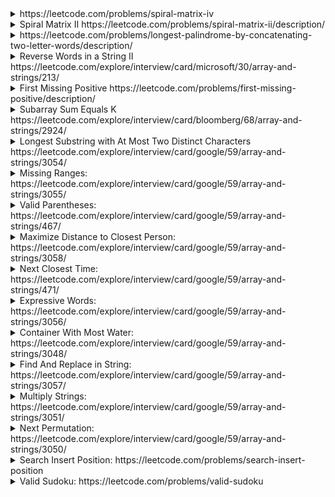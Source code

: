 <details>
<summary>https://leetcode.com/problems/spiral-matrix-iv
  </summary>
  
  ```cs
  public int[][] SpiralMatrix(int m, int n, ListNode head) {
        var matrix = new int[m][]; 
        for (int i=0; i<m; i++) 
            matrix[i] = new int[n];
        var num = 0; 
        int top =0, bott =m-1, left =0, right = n-1; 
        var node = head; 
        var maxNum = m * n;
        while (num < maxNum) {            
            for (int i=left; i<=right; i++) {
                if (num < maxNum) {
                    num++;                    
                    matrix[top][i] = node == null ? -1 : node.val;
                    if (node != null) {
                        node = node.next;
                    }
                }                
            }
            top++; 
            for (int i=top; i<=bott; i++) {
                if (num < maxNum) {
                    num++;
                    matrix[i][right] = node == null ? -1 : node.val;
                    if (node != null) {
                        node = node.next;
                    }
                }                
            }
            right--;
            for (int i=right; i>=left; i--) {
                if (num < maxNum) {
                    num++;
                    matrix[bott][i] = node == null ? -1 : node.val;
                    if (node != null) {
                        node = node.next;
                    }
                }                
            }
            bott--;
            for (int i=bott; i>=top; i--) {
                if (num < maxNum) {
                    num++;
                    matrix[i][left] = node == null ? -1 : node.val;
                    if (node != null) {
                        node = node.next;
                    }
                }                
            }
            left++;
        }
        return matrix;
    }
  ```
  
</details>  

<details>
<summary>Spiral Matrix II https://leetcode.com/problems/spiral-matrix-ii/description/
  </summary>
  
  ```cs
  public int[][] GenerateMatrix(int n) {
        var matrix = new int[n][]; 
        for (int i=0; i<n; i++) 
            matrix[i] = new int[n]; 
        var num = 0; 
        int top =0, bott =n-1, left =0, right = n-1; 

        while (num < n*n) {            
            for (int i=left; i<=right; i++) {
                if (num < n*n) {
                    num++;
                    matrix[top][i] = num;
                }                
            }
            top++; 
            for (int i=top; i<=bott; i++) {
                if (num < n*n) {
                    num++;
                    matrix[i][right] = num;
                }                
            }
            right--;
            for (int i=right; i>=left; i--) {
                if (num < n*n) {
                    num++;
                    matrix[bott][i] = num;
                }                
            }
            bott--;
            for (int i=bott; i>=top; i--) {
                if (num < n*n) {
                    num++;
                    matrix[i][left] = num;
                }                
            }
            left++;
        }
        return matrix;
    }
  ```
  
</details>  


<details>
  <summary>https://leetcode.com/problems/longest-palindrome-by-concatenating-two-letter-words/description/
  </summary>
  
  You are given an array of strings words. Each element of words consists of two lowercase English letters.

Create the longest possible palindrome by selecting some elements from words and concatenating them in any order. Each element can be selected at most once.

Return the length of the longest palindrome that you can create. If it is impossible to create any palindrome, return 0.

A palindrome is a string that reads the same forward and backward.
  
  ```cs
  public int LongestPalindrome(string[] words) {
      //dictionary to store: 
      //  - Item1: This word can be in middle or not. Same character can be in middle, ex: 'aa', 'bb'. 'ab' or 'yz' cannot. 
      //  - Item2: The frequence of a word
      //  - Item3: The frequence of a REVERSED word
      //If a dic["te"] has value like (false, 3, 4) means 'te' appeared 3 times, and 'et' appeared 4 times
      //We can use 'tetete' and 'etetet' 
      var dic = new Dictionary<string, (bool, int, int)>();
      foreach(var word in words) {
          if (word[0] == word[1]) { //Can put anywhere
              dic[word] = (true, dic.ContainsKey(word) ? dic[word].Item2 + 1 : 1, 0);
          }
          else {
              var reverse = word[1].ToString() + word[0].ToString();
              if (dic.ContainsKey(word)) {
                  dic[word] = (false, dic[word].Item2 + 1, dic[word].Item3);
              }
              else if (dic.ContainsKey(reverse)) {
                  dic[reverse] = (false, dic[reverse].Item2 , dic[reverse].Item3 + 1);
              }
              else {
                  dic[word] = (false,1, 0);
              }
          }
      } 

      var pairs = 0;
      var middle = 0; 
      foreach(var item in dic) {
          if (item.Value.Item1) {
              if (item.Value.Item2 % 2 == 0) {
                  pairs += item.Value.Item2; //Use all 
              }
              else {
                  pairs += item.Value.Item2 - 1;// If 'aa' appear 5 times --> Use 4 pairs and middle
                  middle = 1;
              }
          } else {
              var min = Math.Min(item.Value.Item2, item.Value.Item3);
              pairs += min * 2;
          }
      }

      return (pairs + middle) * 2;

  }
  ```


</details>

<details>
  <summary>Reverse Words in a String II https://leetcode.com/explore/interview/card/microsoft/30/array-and-strings/213/
  </summary>
  
  ```cs
  public void ReverseWords(char[] s) {
      //Reverse whole array 
      for (int i=0; i< s.Length/2; i++) {
          var t = s[i]; 
          s[i] = s[s.Length - 1 - i];
          s[s.Length - 1 - i] = t;            
      }

      //Reverse each word
      int left = 0, right = 0; 
      while (right <= s.Length) {            
          if (right == s.Length || s[right] == ' ') {
              var mid = (right - left) /2;                
              for (int i=0; i< mid ; i++) {
                  var t = s[left + i]; 
                  s[left + i] = s[right - 1 - i]; 
                  s[right - 1 - i] = t;                    
              }
              left = right + 1; 
              right = left;
          }
          else {
              right++;
          }
      }
  }
  ```
  
 </details>


<details>
  <summary>First Missing Positive https://leetcode.com/problems/first-missing-positive/description/
  </summary>

Given an unsorted integer array nums, return the smallest missing positive integer.

You must implement an algorithm that runs in O(n) time and uses constant extra space.

```cs
public int FirstMissingPositive(int[] nums) {
    //Concept: There is N numbers, 
    //The smallest missing number must be from 1 to N + 1
    //No larger than N + 1
    var N = nums.Length; 
    var marked = new bool[nums.Length + 2]; //0 --> N + 1 --> N + 2 items 
    var curr = 1; 
    for(var i=0; i< nums.Length; i++) {
        if (nums[i] <= 0    //Negative number 
            || nums[i] > N + 1   //Ignore  
            || marked[nums[i]]   ) { //Duplicated           
            continue;
        }
        else {
            marked[nums[i]] = true; 
            if (nums[i] == curr) {
                while (marked[curr]) {
                    curr++;
                }
            }                
        }
    }
    return curr;
}
```
  
</details>

<details>
  <summary>Subarray Sum Equals K https://leetcode.com/explore/interview/card/bloomberg/68/array-and-strings/2924/</summary>
  
  Given an array of integers <code>nums</code> and an integer <code>k</code>, return the total number of subarrays whose sum equals to <code>k</code>.

  A subarray is a contiguous non-empty sequence of elements within an array.

  ```cs
  public int SubarraySum(int[] nums, int k) {
        /*O (n^2) for time, O(1) for space*/
        /*
        var count = 0; 
        for (int i=0; i< nums.Length; i++) {
            var sum =0; 
            for (int j=i; j< nums.Length; j++) {
                sum += nums[j];                
                if (sum == k) {
                    count++;
                }
            }            
        }
        return count;
        */
        
        /*Best way*/
        /*O(n) for time, O(n) for space*/
        var dic = new Dictionary<int,int>();//store sum & count
        dic[0] = 1; //Set value
        var count =0;
        var sum = 0;
        for (int i=0; i< nums.Length; i++) {
            sum += nums[i];            
            if (dic.ContainsKey(sum - k)) {
                count += dic[sum -k];
            }            
            dic[sum] = dic.ContainsKey(sum) ? dic[sum] + 1 : 1; 
        }
        return count;
    }
```  
</details>  


<details>
<summary>Longest Substring with At Most Two Distinct Characters https://leetcode.com/explore/interview/card/google/59/array-and-strings/3054/</summary>

Given a string s, return the length of the longest substring that contains at most two distinct characters.

```cs
public int LengthOfLongestSubstringTwoDistinct(string s) {
    int ans =0, left = 0, right =0;
    var dic = new Dictionary<char, int>(); //Save last character position
                                            //make sure dic always contains 2 items
                                            //If there is a new characters, try to remove item 
                                            //with smaller value
    while (right < s.Length) {
        var c = s[right];             
        if (!dic.ContainsKey(c) && dic.Count >= 2) { 
            var keys = dic.Keys.ToList();
            var removedKey = dic[keys[0]] < dic[keys[1]] ? keys[0] : keys[1];
            left = dic[removedKey] + 1; 
            dic.Remove(removedKey);                    
        }
        dic[c] = right;
        ans = Math.Max(ans, right - left + 1);            
        right++;
    }        
    return ans;
}
```
</details>
  
<details>
  <summary>  Missing Ranges: https://leetcode.com/explore/interview/card/google/59/array-and-strings/3055/</summary>
  
  ```cs
  string Range(int left, int right) {
        if (left < right) 
            return $"{left}->{right}";
        else if (left == right)
            return $"{left}";
        else 
            return "";
    }
    public IList<string> FindMissingRanges(int[] nums, int lower, int upper) {
        var ans = new List<string>();         
        if (nums.Length == 0) {
            var s1 = Range(lower, upper);
            if (s1 != "")
                ans.Add(s1);
            return ans;
        }        
        //Add from lower to nums[0]
        var s = Range(lower, nums[0] - 1);
        if (s != "")
            ans.Add(s);        
        //Add from nums[0] to nums[ n - 1]
        for (int i=0; i< nums.Length - 1; i++) {
            s = Range(nums[i] + 1, nums[i +1] - 1);
            if (s != "")
                ans.Add(s);
        }        
        //Add from nums[n-1] to upper
        s = Range(nums[nums.Length - 1] + 1, upper);
        if (s != "")
                ans.Add(s);
        return ans; 
    }
  ```
</details>

  
  <details>
    <summary>Valid Parentheses: https://leetcode.com/explore/interview/card/google/59/array-and-strings/467/ </summary>
    
    
```cs
public bool IsValid(string s) {
    //Time: O(n). 
    //Space: O(n)
    var stack = new Stack<char>(); 
    foreach(var c in s) {
        if (c == '(' || c == '[' || c == '{') {
            stack.Push(c);
        }
        else { //Close } ) ]
            if (stack.Count == 0) {
                return false; 
            }
            else {
                var open = stack.Pop();
                if ((open == '[' && c != ']') || (open == '{' && c != '}') 
                    || (open == '(' && c != ')'))                      
                    return false;
            }
        }
    }
    return stack.Count == 0;
}
```
  </details>
    
    
<details>
  <summary>Maximize Distance to Closest Person: https://leetcode.com/explore/interview/card/google/59/array-and-strings/3058/</summary>
  
  
```cs
public int MaxDistToClosest(int[] seats) {
    //Find the max distance betwwen 2 existing persons
    //The distant between Alex to close person is = maxDistance / 2
    //For example: Distant is 5 --> max = 2
    //And need to take the left or right as well 
    // Something like this: 0 0 0 1 0 0 --> solve below
    var max = 0;        
    int left = 0;
    while (left < seats.Length && seats[left] == 0) {
        left++;
    }        
    max = Math.Max(max, left);
    //// Something like this: 0 1 0 0 0 0--> solve below
    int right = seats.Length - 1; 
    while (right >=0 && seats[right] == 0) {
        right--; 
    }
    max = Math.Max(max, seats.Length - right -1);      
    //Find the max between 2 nearest 1
    var index = left + 1;
    while (index < right) {
        index = left + 1;              
        while (seats[index] == 0) 
            index++;
        max = Math.Max(max, (index - left) / 2);            
        left = index;            
    }        
    return max;
}
```
</details>


<details>
<summary>Next Closest Time: https://leetcode.com/explore/interview/card/google/59/array-and-strings/471/</summary>

```cs
public string NextClosestTime(string time) {
        var values = time.Split(':');
        var currentHour = int.Parse(values[0]);
        var currentTime = int.Parse(values[1]);
        var posChar = new char[4] {values[0][0], values[0][1], values[1][0], values[1][1]}; 
        var set = new HashSet<int>(); 
        //All possible value 
        for (int i=0; i<4; i++) {
            for (int j =0; j<4; j++) {
                var val = (posChar[i] - '0') * 10 + posChar[j] - '0'; 
                set.Add(val);
            }
        }
        
        //Order: minTime < ... (Other values) < currentTime < greaterCurrentMin < ... (Other values) < 59
        var minTime = 60;  
        var greaterCurrentMin = 60; 
        
        //Order: minHour < ... (Other values) < currentHour < greaterCurrentHour < ... (Other values) < 24
        var minHour = 24; 
        var greaterCurrentHour = 24; 
        
        foreach(var item in set) {     
            if (item < 60) {
                minTime = Math.Min(minTime, item);
                if (item > currentTime && greaterCurrentMin > item) {
                    greaterCurrentMin = item;
                }
            }
            if (item < 24) {
                minHour = Math.Min(minHour, item);
                if (item > currentHour && greaterCurrentHour > item) {
                    greaterCurrentHour = item;
                }
            }
        }
        
        return string.Format("{0:d2}:{1:d2}", 
                                greaterCurrentMin < 60 ? currentHour 
                                : greaterCurrentHour < 24 ? greaterCurrentHour 
                                : minHour, 
                                greaterCurrentMin < 60 ? greaterCurrentMin : minTime);
    }
```

</details>
  
  <details>
    <summary>Expressive Words: https://leetcode.com/explore/interview/card/google/59/array-and-strings/3056/</summary>
    
```cs
  public class Solution {
    bool Compare(string s, string word) {
        int index_S = 0;
        int index_W = 0;         
        while (index_S  < s.Length && index_W  < word.Length) {
            if (s[index_S] != word[index_W]) //Different character
                return false;             
            var countS = 1;
            while (index_S + 1 < s.Length && s[index_S] == s[index_S + 1]) {
                index_S++; 
                countS++;
            }            
            var countW = 1;
            while (index_W + 1 < word.Length && word[index_W] == word[index_W + 1]) {
                index_W++; 
                countW++; 
            }
            //2 cases cannot be converted: 
            //s=hello (2 L) and word = helo (1 L), 1 L cannot repeat to 2 L
            //s=hello (2 L) and word = helllo (2 L) 
            if ((countS == 2 && countW == 1) || (countS < countW)) {
                return false;
            }            
            //Increase as regular
            index_S++; 
            index_W++;            
        }
        return (index_S  == s.Length && index_W  == word.Length); //One of those not finish           
    }
    public int ExpressiveWords(string s, string[] words) {        
        var ans = 0; 
        foreach(var word in words) 
            if (Compare(s, word)) ans ++;
        return ans;       
    }
}
```
  </details>
    
    
<details>
  <summary>Container With Most Water: https://leetcode.com/explore/interview/card/google/59/array-and-strings/3048/</summary>
  
  ```cs
  public int MaxArea(int[] height) {
        int maxArea = 0;
        //Concept: 
        //The current area = min(height[left], height[right]) * (right - left), 
        //  which left and right 2 "walls" for the water 
        //The area will be bigger than current when min(height[left], height[right]) inscrease.
        int left = 0; 
        int right = height.Length - 1;
        while(left < right) {
            var currentArea = Math.Min(height[left], height[right]) * (right - left);
            maxArea = Math.Max(maxArea, currentArea);            
            if (height[left] < height[right]) {
                left++; 
            }
            else {
                right--;
            }
        }
        return maxArea; 
    }
  ```
</details>
    
    
<details>
  <summary>Find And Replace in String: https://leetcode.com/explore/interview/card/google/59/array-and-strings/3057/</summary>
  
```cs
  public string FindReplaceString(string s, int[] indices, string[] sources, string[] targets) {
        var queue = new PriorityQueue<int, int>();        
        for (int i=0; i< indices.Length; i++) {
            queue.Enqueue(i, indices[i]);
        }        
        string ans = "";
        int indexOfS = 0;         
        for (int i=0; i< indices.Length; i++) {
            var _index = queue.Dequeue(); 
            if (indexOfS < indices[_index]) {
                //Append ans with substring from indexOfS to indices[i] ([indices[i] - indexOfS] characters)
                ans += s.Substring(indexOfS, indices[_index] - indexOfS);
                //Set indexOfS = indices[i]
                indexOfS = indices[_index];
            }            
            if (indexOfS + sources[_index].Length <= s.Length) {
                //Take sources[i].Length characters
                var replacingText = s.Substring(indexOfS, sources[_index].Length); 
                
                if (replacingText == sources[_index]){ //If this text can be replaced
                    ans += targets[_index];       
                }
                else {
                    ans += replacingText;
                }
                //Update indexOfS            
                indexOfS = indexOfS + replacingText.Length;
            }
        }
        //Append the rest of string
        if (indexOfS < s.Length ) {
            ans += s.Substring(indexOfS);
        }
        return ans; 
    }
```
 </details>
  
<details>
  <summary>Multiply Strings: https://leetcode.com/explore/interview/card/google/59/array-and-strings/3051/</summary>
  
```cs
public class Solution {
    public string Multiply(string num1, string num2) {
        if (num1 == "0" || num2 == "0") {
            return "0"; 
        }        
        var result = "0";         
        var zeroAppend = 0;         
        for (int i= num2.Length -1 ; i>=0; i--) {
            var tmp = Multiply(num1, num2[i]);             
            for (int j=0; j<zeroAppend; j++)
                tmp += "0";            
            result = Plus(result, tmp);            
            zeroAppend++; 
        }        
        return result;
    }
    //Multiple a number with a character
    public string Multiply(string num, char c) {        
        var num2 = c - '0';         
        if (num2 == 0) 
            return "0";        
        var memo = 0;         
        var s = "";
        
        for (int len = num.Length - 1; len >=0; len --) {
            var result = (num[len] - '0') * num2 + memo; 
            if (result >= 10) {                
                memo = result / 10; 
                result = result % 10; 
            }
            else {
                memo = 0;
            }            
            s = result.ToString() + s;
        }        
        if (memo > 0) {
            s = memo.ToString() + s;
        }
        return s; 
    }
    
    string Plus(string num1, string num2) {   
        while (num1.Length < num2.Length)  num1 = "0" + num1;
        while (num2.Length < num1.Length)  num2 = "0" + num2;
        var memo = 0;         
        string s = "";        
        for (int i=num1.Length -1; i>=0; i--){
            var sum = (num1[i] - '0') + (num2[i] - '0') + memo; 
            if (sum >=  10) {
                memo = 1; 
                sum = sum - 10; 
            }
            else {
                memo = 0;
            }            
            s = sum.ToString() + s;             
        }        
        if (memo > 0) {
            s = memo.ToString() + s;
        }         
        return s;
    } 
}
```
  
  
</details>
  
<details>
  <summary>Next Permutation: https://leetcode.com/explore/interview/card/google/59/array-and-strings/3050/</summary>
  
  ```cs
 public void NextPermutation(int[] nums) {
    //Run from N-1 to 0 
    //Find a place POS which has nums[POS -1] < nums[POS] --> POS - 1 is the position need to be swapped
    //From POS to N - 1, find the smallest number which larger than nums[POS - 1], 
    //let say this number in NEWPOS
    //Put replace nums[POS-1] by nums[NEWPOS]
    //For the rest, reorder 
    //Example: 9 8 5 8 7 2. 
    //      --> 5 is the number need to be replaced 
    //      --> 7 is the smallest number which is used to replace 5
    //      --> 9 8 7.....
    //For the rest, reoder ascending
    //      --> 9 8 7 2 5 8
    int index = nums.Length -1; 
    while (index > 0 && nums[index -1] >= nums[index] ) {
        index--;
    }
    index--;        
    if (index >= 0) {
        //Find a smallest numbers which greater than nums[index]
        var smallest = 101; 
        var swapIndex = -1; 
        for (int i = index + 1; i < nums.Length; i++) {
            if (nums[i] > nums[index] && smallest >= nums[i]) {
                smallest = nums[i];
                swapIndex = i; 
            }
        }
        if (swapIndex > -1) {
            nums[swapIndex] = nums[index];
            nums[index] = smallest;                  
        }            
    }        
    var left = index + 1; 
    var right = nums.Length -1; 
    while (left < right) {
        var temp = nums[left]; 
        nums[left] = nums[right]; 
        nums[right] = temp; 
        left++; 
        right--;
    }     
}
  ```
  
  </details>
<details>
  <summary>Search Insert Position: https://leetcode.com/problems/search-insert-position</summary>
  
  ```cs
  public int SearchInsert(int[] nums, int target) {
        if (target <= nums[0])
            return 0;
        else if(target > nums[nums.Length -1])
            return nums.Length ;
        int left = 0, right = nums.Length -1;
        var mid = (left + right) / 2;  
        while (nums[mid] != target && left < right -1) {
            if (nums[mid] < target) 
                left = mid;
            else
                right = mid;
            mid = (left + right) / 2;  
        } 
        return nums[mid] == target ? mid : right; 
    }
  ```
  
  </details>
  
<details>
  <summary>Valid Sudoku: https://leetcode.com/problems/valid-sudoku</summary>  
  
  ```cs
  public bool IsValidSudoku(char[][] board) {
        HashSet<char> rowSet; 
        HashSet<char> colSet;
        HashSet<char> sqSet;        
        for (int i=0; i<9; i++) {
            rowSet =  new HashSet<char>();
            colSet= new HashSet<char>(); 
            //Check row and column
            for (int j=0; j<9; j++) {                
                if (board[i][j] != '.' && !rowSet.Add(board[i][j]))  {   //If row has a number but the set already has it                
                    return false; 
                } 
                if (board[j][i] != '.' && !colSet.Add(board[j][i]))  {  //If row has a number but the set already has it
                    return false; 
                } 
            }
        }        
        //Check square
        for (int i=0; i<9; i=i+3) {
            for (int j=0; j<9; j=j+3) {
                sqSet = new HashSet<char>();                
                for (int x=i; x< i+3; x++) 
                for (int y=j; y< j+3; y++)    
                    if (board[x][y] != '.' && !sqSet.Add(board[x][y]) )
                        return false; 
                 
            }
        }  
        return true;
    }
  ```
 </details>
